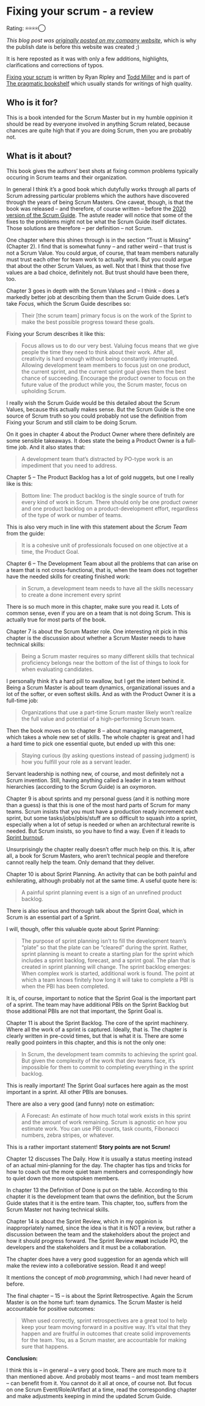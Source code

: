 # Fixing your scrum - a review

Rating: ⍟⍟⍟⍟◯  

*This blog post was [originally posted on my company website](https://softwarepassion.eu/fixing-your-scrum/)*, which is why the publish date
is before this website was created ;)

It is here reposted as it was
with only a few additions, highlights, clarifications and corrections of typos.

[Fixing your scrum](https://ryanripley.com/fixing-your-scrum/) is written by
Ryan Ripley and [Todd Miller](https://www.scrum.org/todd-miller)
and is part of [The pragmatic bookshelf](https://pragprog.com/) which usually stands for writings of high quality.

## Who is it for?

This is a book intended for the Scrum Master but in my humble oppinion it should be read by everyone involved in anything Scrum related, because chances are quite high that if you are doing Scrum, then you are probably not.

## What is it about?

This book gives the authors’ best shots at fixing common problems typically occuring in Scrum teams and their organization.

In general I think it’s a good book which dutyfully works through all parts of Scrum adressing particular problems which the authors have discovered through the years of being Scrum Masters. One caveat, though, is that the book was released – and therefore, of course written – before the 
[2020 version of the Scrum Guide](https://scrumguides.org/scrum-guide.html). The astute reader will notice that some of the fixes to the problems might not be what the Scrum Guide itself dictates. Those solutions are therefore – per definition – not Scrum.

One chapter where this shines through is in the section “Trust is Missing” (Chapter 2). I find that is somewhat funny – and rather weird – that trust is not a Scrum Value. You could argue, of course, that team members naturally must trust each other for team work to actually work. But you could argue that about the other Scrum Values, as well. Not that I think that those five values are a bad choice, definitely not. But trust should have been there, too.

Chapter 3 goes in depth with the Scrum Values and – I think – does a markedly better job at describing them than the Scrum Guide does. Let’s take *Focus*, which the Scrum Guide describes so:

 > Their [the scrum team] primary focus is on the work of the Sprint to make the best possible progress toward these goals.

Fixing your Scrum describes it like this:

> Focus allows us to do our very best. Valuing focus means that we give people the time they need to think about their work. After all, creativity is hard enough without being constantly interrupted. Allowing development team members to focus just on one product, the current sprint, and the current sprint goal gives them the best chance of succeeding. Encourage the product owner to focus on the future value of the product while you, the Scrum master, focus on upholding Scrum.

I really wish the Scrum Guide would be this detailed about the Scrum Values, because this actually makes sense. But the Scrum Guide is the one source of Scrum truth so you could probably not use the definition from Fixing your Scrum and still claim to be doing Scrum.

On it goes in chapter 4 about the Product Owner where there definitely are some sensible takeaways. It does state the being a Product Owner is a full-time job. And it also states that:

> A development team that’s distracted by PO-type work is an impediment that you need to address.

Chapter 5 – The Product Backlog has a lot of gold nuggets, but one I really like is this:

> Bottom line: The product backlog is the single source of truth for every kind of work in Scrum. There should only be one product owner and one product backlog on a product-development effort, regardless of the type of work or number of teams.

This is also very much in line with this statement about the *Scrum Team* from the guide:

> It is a cohesive unit of professionals focused on one objective at a time, the Product Goal.

Chapter 6 – The Development Team about all the problems that can arise on a team that is not cross-functional, that is, when the team does not together have the needed skills for creating finished work:

> in Scrum, a development team needs to have all the skills necessary to create a done increment every sprint

There is so much more in this chapter, make sure you read it. Lots of common sense, even if you are on a team that is not doing Scrum. This is actually true for most parts of the book.

Chapter 7 is about the Scrum Master role. One interesting nit pick in this chapter is the discussion about whether a Scrum Master needs to have technical skills:

> Being a Scrum master requires so many different skills that technical proficiency belongs near the bottom of the list of things to look for when evaluating candidates.

I personally think it’s a hard pill to swallow, but I get the intent behind it. Being a Scrum Master is about team dynamics, organizational issues and a lot of the softer, or even softest skills. And as with the Product Owner it is a full-time job:

> Organizations that use a part-time Scrum master likely won’t realize the full value and potential of a high-performing Scrum team.

Then the book moves on to chapter 8 – about managing management, which takes a whole new set of skills. The whole chapter is great and I had a hard time to pick one essential quote, but ended up with this one:

> Staying curious (by asking questions instead of passing judgment) is how you fulfill your role as a servant leader.

Servant leadership is nothing new, of course, and most definitely not a Scrum invention. Still, having anything called a leader in a team without hierarchies (according to the Scrum Guide) is an oxymoron.

Chapter 9 is about sprints and my personal guess (and it is nothing more than a guess) is that this is one of the most hard parts of Scrum for many teams. Scrum insists that you must have a production ready increment each sprint, but some tasks/jobs/pbis/stuff are so difficult to squash into a sprint, especially when a lot of setup is needed or when an architectural rewrite is needed. But Scrum insists, so you have to find a way. Even if it leads
to [Sprint burnout](https://twitter.com/GergelyOrosz/status/1550111831187894274).

Unsurprisingly the chapter really doesn’t offer much help on this. It is, after all, a book for Scrum Masters, who aren’t technical people and therefore cannot really help the team. Only demand that they deliver.

Chapter 10 is about Sprint Planning. An activity that can be both painful and exhilerating, although probably not at the same time. A useful quote here is:

> A painful sprint planning event is a sign of an unrefined product backlog.

There is also serious and thorough talk about the Sprint Goal, which in Scrum is an essential part of a Sprint.

I will, though, offer this valuable quote about Sprint Planning:

> The purpose of sprint planning isn’t to fill the development team’s “plate” so that the plate can be “cleared” during the sprint. Rather, sprint planning is meant to create a starting plan for the sprint which includes a sprint backlog, forecast, and a sprint goal. The plan that is created in sprint planning will change. The sprint backlog emerges: When complex work is started, additional work is found. The point at which a team knows finitely how long it will take to complete a PBI is when the PBI has been completed.

It is, of course, important to notice that the Sprint Goal is the important part of a sprint. The team may have additional PBIs on the Sprint Backlog but those additional PBIs are not that important, the Sprint Goal is.

Chapter 11 is about the Sprint Backlog. The core of the sprint machinery. Where all the work of a sprint is captured. Ideally, that is. The chapter is clearly written in pre-covid times, but that is what it is. There are some really good pointers in this chapter, and this is not the only one:

> In Scrum, the development team commits to achieving the sprint goal. But given the complexity of the work that dev teams face, it’s impossible for them to commit to completing everything in the sprint backlog.

This is really important! The Sprint Goal surfaces here again as the most important in a sprint. All other PBIs are bonuses.

There are also a very good (and funny) note on estimation:

> A Forecast: An estimate of how much total work exists in this sprint and the amount of work remaining. Scrum is agnostic on how you estimate work. You can use PBI counts, task counts, Fibonacci numbers, zebra stripes, or whatever.

This is a rather important statement! **Story points are not Scrum!**

Chapter 12 discusses The Daily. How it is usually a status meeting instead of an actual mini-planning for the day. The chapter has tips and tricks for how to coach out the more quiet team members and correspondingly how to quiet down the more outspoken members.

In chapter 13 the Definition of Done is put on the table. According to this chapter it is the development team that owns the definition, but the Scrum Guide states that it is the entire team. This chapter, too, suffers from the Scrum Master not having technical skills.

Chapter 14 is about the Sprint Review, which in my oppinion is inappropriately named, since the idea is that it is NOT a review, but rather a discussion between the team and the stakeholders about the project and how it should progress forward. The Sprint Review **must** include PO, the developers and the stakeholders and it must be a collaboration.

The chapter does have a very good suggestion for an agenda which will make the review into a colleborative session. Read it and weep!

It mentions the concept of *mob programming*, which I had never heard of before.

The final chapter – 15 – is about the Sprint Retrospective. Again the Scrum Master is on the home turf: team dynamics. The Scrum Master is held accountable for positive outcomes:

> When used correctly, sprint retrospectives are a great tool to help keep your team moving forward in a positive way. It’s vital that they happen and are fruitful in outcomes that create solid improvements for the team. You, as a Scrum master, are accountable for making sure that happens.

**Conclusion:**

I think this is – in general – a very good book. There are much more to it than mentioned above. And probably most teams – and most team members – can benefit from it. You cannot do it all at once, of course not. But focus on one Scrum Event/Role/Artifact at a time, read the corresponding chapter and make adjustments keeping in mind the updated Scrum Guide.